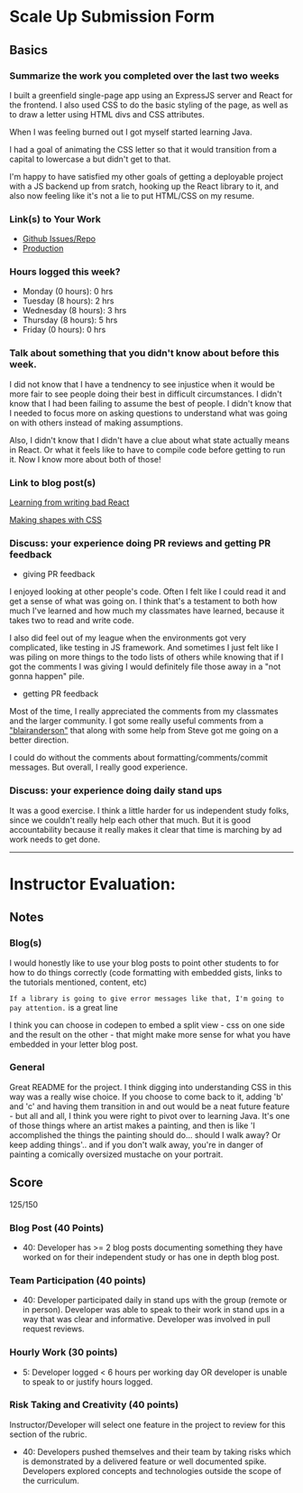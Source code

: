 # Scale Up Submission Form

## Basics

### Summarize the work you completed over the last two weeks

I built a greenfield single-page app using an ExpressJS server and React for the frontend. I also used CSS to do the basic styling of the page, as well as to draw a letter using HTML divs and CSS attributes.

When I was feeling burned out I got myself started learning Java.

I had a goal of animating the CSS letter so that it would transition from a capital to lowercase a but didn't get to that.

I'm happy to have satisfied my other goals of getting a deployable project with a JS backend up from sratch, hooking up the React library to it, and also now feeling like it's not a lie to put HTML/CSS on my resume.

### Link(s) to Your Work

 - [Github Issues/Repo](https://github.com/theonlyrao/alpha_animate)
 - [Production](https://alphabet-animation.herokuapp.com/)

### Hours logged this week?

- Monday (0 hours): 0 hrs
- Tuesday (8 hours): 2 hrs
- Wednesday (8 hours): 3 hrs
- Thursday (8 hours): 5 hrs
- Friday (0 hours): 0 hrs


### Talk about something that you didn't know about before this week.

I did not know that I have a tendnency to see injustice when it would be more fair to see people doing their best in difficult circumstances. I didn't know that I had been failing to assume the best of people. I didn't know that I needed to focus more on asking questions to understand what was going on with others instead of making assumptions.

Also, I didn't know that I didn't have a clue about what state actually means in React. Or what it feels like to have to compile code before getting to run it. Now I know more about both of those!

### Link to blog post(s)

[Learning from writing bad React](https://medium.com/@theonlyrao/rendering-components-in-different-dom-elements-with-react-343533dd7eef#.cmdxpgyr0)

[Making shapes with CSS](https://medium.com/@theonlyrao/exploring-css-polygons-7a78212298b5#.d2otp3aam)

### Discuss: your experience doing PR reviews and getting PR feedback

* giving PR feedback

I enjoyed looking at other people's code. Often I felt like I could read it and get a sense of what was going on. I think that's a testament to both how much I've learned and how much my classmates have learned, because it takes two to read and write code.

I also did feel out of my league when the environments got very complicated, like testing in JS framework. And sometimes I just felt like I was piling on more things to the todo lists of others while knowing that if I got the comments I was giving I would definitely file those away in a "not gonna happen" pile.

* getting PR feedback

Most of the time, I really appreciated the comments from my classmates and the larger community. I got some really useful comments from a ["blairanderson"](https://github.com/theonlyrao/alpha_animate/pull/14) that along with some help from Steve got me going on a better direction.

I could do without the comments about formatting/comments/commit messages. But overall, I really good experience.

### Discuss: your experience doing daily stand ups

It was a good exercise. I think a little harder for us independent study folks, since we couldn't really help each other that much. But it is good accountability because it really makes it clear that time is marching by ad work needs to get done.

-----

# Instructor Evaluation:

## Notes

### Blog(s)

I would honestly like to use your blog posts to point other students to for how to do things correctly (code formatting with embedded gists, links to the tutorials mentioned, content, etc)

`If a library is going to give error messages like that, I'm going to pay attention.` is a great line

I think you can choose in codepen to embed a split view - css on one side and the result on the other - that might make more sense for what you have embedded in your letter blog post.

### General

Great README for the project. I think digging into understanding CSS in this way was a really wise choice. If you choose to come back to it, adding 'b' and 'c' and having them transition in and out would be a neat future feature - but all and all, I think you were right to pivot over to learning Java. It's one of those things where an artist makes a painting, and then is like 'I accomplished the things the painting should do... should I walk away? Or keep adding things'.. and if you don't walk away, you're in danger of painting a comically oversized mustache on your portrait. 

## Score

125/150


### Blog Post (40 Points)  

  * 40: Developer has >= 2 blog posts documenting something they have worked on for their independent study or has one in depth blog post.

### Team Participation (40 points)

  * 40: Developer participated daily in stand ups with the group (remote or in person). Developer was able to speak to their work in stand ups in a way that was clear and informative. Developer was involved in pull request reviews.

### Hourly Work (30 points)

  * 5: Developer logged < 6 hours per working day OR developer is unable to speak to or justify hours logged.

### Risk Taking and Creativity (40 points)

  Instructor/Developer will select one feature in the project to review for this section of the rubric.

  * 40: Developers pushed themselves and their team by taking risks which is demonstrated by a delivered feature or well documented spike. Developers explored concepts and technologies outside the scope of the curriculum.
